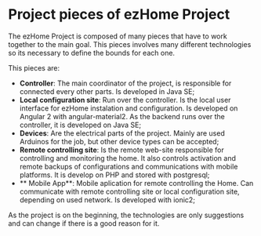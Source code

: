 # Project pieces of ezHome Project #

The ezHome Project is composed of many pieces that have to work together to the main goal. This pieces involves many different technologies so its necessary to define the bounds for each one.

This pieces are:

* **Controller**: The main coordinator of the project, is responsible for connected every other parts. Is developed in Java SE;
* **Local configuration site**: Run over the controller. Is the local user interface for ezHome instalation and configuration. Is developed on Angular 2 with angular-material2. As the backend runs over the controller, it is developed on Java SE;
* **Devices**: Are the electrical parts of the project. Mainly are used Arduinos for the job, but other device types can be accepted;
* **Remote controlling site**: Is the remote web-site responsible for controlling and monitoring the home. It also controls activation and remote backups of configurations and communications with mobile platforms. It is develop on PHP and stored with postgresql;
* ** Mobile App**: Mobile aplication for remote controlling the Home. Can communicate with remote controlling site or local configuration site, depending on used network. Is developed with ionic2;

As the project is on the beginning, the technologies are only suggestions and can change if there is a good reason for it.
